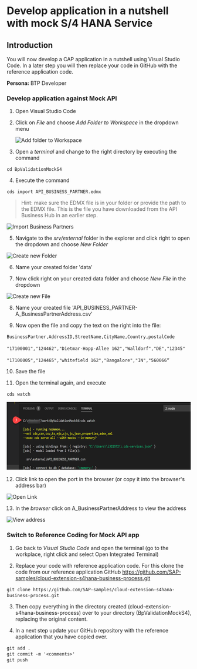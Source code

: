 # Develop application in a nutshell with mock S/4 HANA Service

## Introduction
You will now develop a CAP application in a nutshell using Visual Studio Code. In a later step you will then replace your code in GitHub with the reference application code.

**Persona:** BTP Developer


### Develop application against Mock API

1. Open Visual Studio Code
2. Click on *File* and choose *Add Folder to Workspace* in the dropdown menu

      ![Add folder to Workspace](./images/develop-app-1.png)
   
3. Open a *terminal* and change to the right directory by executing the command 
```
cd BpValidationMockS4

```

4. Execute the command 
```
cds import API_BUSINESS_PARTNER.edmx
```

> Hint: make sure the EDMX file is in your folder or provide the path to the EDMX file. This is the file you have downloaded from the API Business Hub in an earlier step. 

![Import Business Partners](./images/develop-app-2.png)

5. Navigate to the *srv/external* folder in the explorer and click right to open the dropdown and choose *New Folder*

![Create new Folder](./images/develop-app-3.png)

6. Name your created folder 'data'

7. Now click right on your created data folder and choose *New File* in the dropdown

![Create new File](./images/develop-app-4.png)

8. Name your created file 'API_BUSINESS_PARTNER-A_BusinessPartnerAddress.csv'

9. Now open the file and copy the text on the right into the file:

 ```
 BusinessPartner,AddressID,StreetName,CityName,Country,postalCode 

"17100001","124462","Dietmar-Hopp-Allee 162","Walldorf","DE","12345" 

"17100005","124465","whitefield 162","Bangalore","IN","560066“

```


10.	Save the file

11.	Open the terminal again, and execute 
```
cds watch
```
![CDS watch](./images/develop-app-5.png)

12.	Click link to open the port in the browser (or copy it into the browser's address bar)

![Open Link](./images/develop-app-6.png)


13.	In the *browser* click on A_BusinessPartnerAddress to view the address

![View address](./images/develop-app-7.png)

### Switch to Reference Coding for Mock API app
 
1.	Go back to *Visual Studio Code* and open the terminal (go to the workplace, right click and select Open Integrated Terminal)

2.	Replace your code with reference application code. For this clone the code from our reference application GitHub https://github.com/SAP-samples/cloud-extension-s4hana-business-process.git

```
git clone https://github.com/SAP-samples/cloud-extension-s4hana-business-process.git
```

3.    Then copy everything in the directory created (cloud-extension-s4hana-business-process) over to your directory (BpValidationMockS4), replacing the original content.

4.	In a next step update your GitHub repository with the reference application that you have copied over. 

``` 
git add .
git commit -m '<comments>'
git push
```

